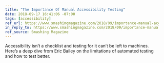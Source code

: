 ```yaml
---
title: "The Importance Of Manual Accessibility Testing"
date: 2018-09-17 16:41:06 -07:00
tags: [accessibility]
ref_url: https://www.smashingmagazine.com/2018/09/importance-manual-accessibility-testing/
in_reply_to: https://www.smashingmagazine.com/2018/09/importance-manual-accessibility-testing/
ref_source: Smashing Magazine
---
```


Accessibility isn’t a checklist and testing for it can’t be left to machines. Here’s a deep dive from Eric Bailey on the limitations of automated testing and how to test better.